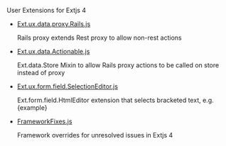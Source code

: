 User Extensions for Extjs 4

*	[Ext.ux.data.proxy.Rails.js](extjs4-ux/tree/master/data/proxy)
	
	Rails proxy extends Rest proxy to allow non-rest actions

*	[Ext.ux.data.Actionable.js](extjs4-ux/tree/master/data)

	Ext.data.Store Mixin to allow Rails proxy actions to be called on store instead of proxy
	
*	[Ext.ux.form.field.SelectionEditor.js](extjs4-ux/tree/master/form/field)

	Ext.form.field.HtmlEditor extension that selects bracketed text, e.g. {example}
	
*	[FrameworkFixes.js](extjs4-ux/tree/master/FrameworkFixes)

	Framework overrides for unresolved issues in Extjs 4

